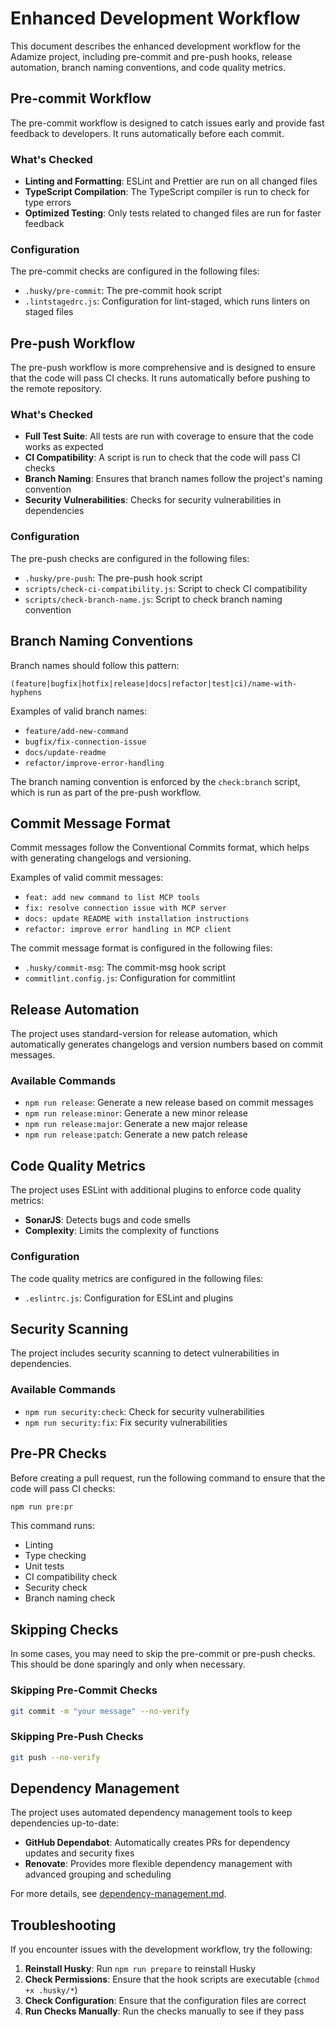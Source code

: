 # Enhanced Development Workflow

This document describes the enhanced development workflow for the Adamize project, including pre-commit and pre-push hooks, release automation, branch naming conventions, and code quality metrics.

## Pre-commit Workflow

The pre-commit workflow is designed to catch issues early and provide fast feedback to developers. It runs automatically before each commit.

### What's Checked

- **Linting and Formatting**: ESLint and Prettier are run on all changed files
- **TypeScript Compilation**: The TypeScript compiler is run to check for type errors
- **Optimized Testing**: Only tests related to changed files are run for faster feedback

### Configuration

The pre-commit checks are configured in the following files:

- `.husky/pre-commit`: The pre-commit hook script
- `.lintstagedrc.js`: Configuration for lint-staged, which runs linters on staged files

## Pre-push Workflow

The pre-push workflow is more comprehensive and is designed to ensure that the code will pass CI checks. It runs automatically before pushing to the remote repository.

### What's Checked

- **Full Test Suite**: All tests are run with coverage to ensure that the code works as expected
- **CI Compatibility**: A script is run to check that the code will pass CI checks
- **Branch Naming**: Ensures that branch names follow the project's naming convention
- **Security Vulnerabilities**: Checks for security vulnerabilities in dependencies

### Configuration

The pre-push checks are configured in the following files:

- `.husky/pre-push`: The pre-push hook script
- `scripts/check-ci-compatibility.js`: Script to check CI compatibility
- `scripts/check-branch-name.js`: Script to check branch naming convention

## Branch Naming Conventions

Branch names should follow this pattern:

```
(feature|bugfix|hotfix|release|docs|refactor|test|ci)/name-with-hyphens
```

Examples of valid branch names:
- `feature/add-new-command`
- `bugfix/fix-connection-issue`
- `docs/update-readme`
- `refactor/improve-error-handling`

The branch naming convention is enforced by the `check:branch` script, which is run as part of the pre-push workflow.

## Commit Message Format

Commit messages follow the Conventional Commits format, which helps with generating changelogs and versioning.

Examples of valid commit messages:
- `feat: add new command to list MCP tools`
- `fix: resolve connection issue with MCP server`
- `docs: update README with installation instructions`
- `refactor: improve error handling in MCP client`

The commit message format is configured in the following files:
- `.husky/commit-msg`: The commit-msg hook script
- `commitlint.config.js`: Configuration for commitlint

## Release Automation

The project uses standard-version for release automation, which automatically generates changelogs and version numbers based on commit messages.

### Available Commands

- `npm run release`: Generate a new release based on commit messages
- `npm run release:minor`: Generate a new minor release
- `npm run release:major`: Generate a new major release
- `npm run release:patch`: Generate a new patch release

## Code Quality Metrics

The project uses ESLint with additional plugins to enforce code quality metrics:

- **SonarJS**: Detects bugs and code smells
- **Complexity**: Limits the complexity of functions

### Configuration

The code quality metrics are configured in the following files:
- `.eslintrc.js`: Configuration for ESLint and plugins

## Security Scanning

The project includes security scanning to detect vulnerabilities in dependencies.

### Available Commands

- `npm run security:check`: Check for security vulnerabilities
- `npm run security:fix`: Fix security vulnerabilities

## Pre-PR Checks

Before creating a pull request, run the following command to ensure that the code will pass CI checks:

```bash
npm run pre:pr
```

This command runs:
- Linting
- Type checking
- Unit tests
- CI compatibility check
- Security check
- Branch naming check

## Skipping Checks

In some cases, you may need to skip the pre-commit or pre-push checks. This should be done sparingly and only when necessary.

### Skipping Pre-Commit Checks

```bash
git commit -m "your message" --no-verify
```

### Skipping Pre-Push Checks

```bash
git push --no-verify
```

## Dependency Management

The project uses automated dependency management tools to keep dependencies up-to-date:

- **GitHub Dependabot**: Automatically creates PRs for dependency updates and security fixes
- **Renovate**: Provides more flexible dependency management with advanced grouping and scheduling

For more details, see [dependency-management.md](./dependency-management.md).

## Troubleshooting

If you encounter issues with the development workflow, try the following:

1. **Reinstall Husky**: Run `npm run prepare` to reinstall Husky
2. **Check Permissions**: Ensure that the hook scripts are executable (`chmod +x .husky/*`)
3. **Check Configuration**: Ensure that the configuration files are correct
4. **Run Checks Manually**: Run the checks manually to see if they pass
